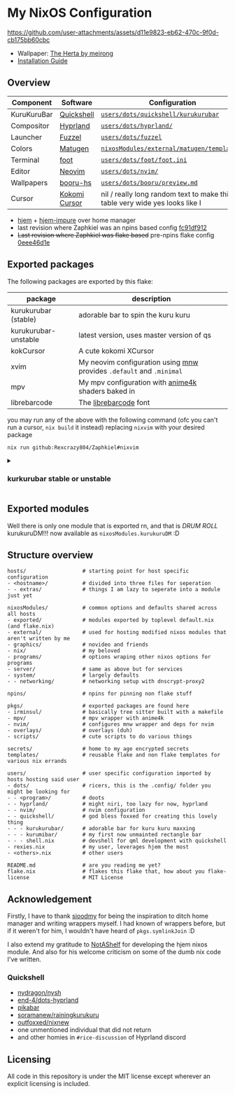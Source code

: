 # My NixOS Configuration

https://github.com/user-attachments/assets/d11e9823-eb62-470c-9f0d-cb175bb60cbc

- Wallpaper: [The Herta by meirong][wallpaper]
- [Installation Guide][install guide]

## Overview

| Component | Software | Configuration |
| --------- | -------- | ------------- |
|KuruKuruBar|[Quickshell]|[`users/dots/quickshell/kurukurubar`][kurudots]|
|Compositor|[Hyprland]|[`users/dots/hyprland/`][hyprdots]|
|Launcher|[Fuzzel]|[`users/dots/fuzzel`][fuzldots]|
|Colors|[Matugen]|[`nixosModules/external/matugen/templates/`][mtgndots]|
|Terminal|[foot]|[`users/dots/foot/foot.ini`][footdots]|
|Editor|[Neovim]|[`users/dots/nvim/`][nvimdots]|
|Wallpapers|[booru-hs]|[`users/dots/booru/preview.md`][booru images]|
|Cursor|[Kokomi Cursor][kokcursor]| nil / really long random text to make this table very wide yes looks like I|

- [hjem] + [hjem-impure] over home manager
- last revision where Zaphkiel was an npins based config
  [fc91df912][npins-rev]
- ~~Last revision where Zaphkiel was flake based~~ pre-npins flake config
  [0eee46d1e][flake-rev]

## Exported packages

The following packages are exported by this flake:

| package | description |
| ------- | ----------- |
| kurukurubar (stable)| adorable bar to spin the kuru kuru |
| kurukurubar-unstable | latest version, uses master version of qs |
| kokCursor | A cute kokomi XCursor |
| xvim | My neovim configuration using [mnw] provides `.default` and `.minimal`|
| mpv | My mpv configuration with [anime4k] shaders baked in |
| librebarcode | The [librebarcode] font |

you may run any of the above with the following command (ofc you can't run a
cursor, `nix build` it instead) replacing `nixvim` with your desired package

```bash
nix run github:Rexcrazy804/Zaphkiel#nixvim
```

<details>
<summary><h3>kurkurubar stable or unstable</h3></summary>

<ins>kurkurubar (stable)</ins>

- uses nixpkgs version of quickshell (v0.2.0)
- currently tracks master branch, not diverged yet
- package updated every major tagged release of quickshell

<ins>kurkurubar-unstable</ins>

- follows Zaphkiel master branch HEAD
- uses untagged master revisions of quickshell
- by default uses my patched version of qs (for finger print unlock in greetd)
- requires quickshell to be built from source

For more information on both see the [pkgs/default.nix](pkgs/default.nix)

</details>

## Exported modules

Well there is only one module that is exported rn,
and that is *DRUM ROLL* kurukuruDM!!!
now available as `nixosModules.kurukuruDM` :D

## Structure overview

```
hosts/                  # starting point for host specific configuration
- <hostname>/           # divided into three files for seperation
- - extras/             # things I am lazy to seperate into a module just yet

nixosModules/           # common options and defaults shared across all hosts
- exported/             # modules exported by toplevel default.nix (and flake.nix)
- external/             # used for hosting modified nixos modules that aren't written by me
- graphics/             # novideo and friends
- nix/                  # my beloved
- programs/             # options wraping other nixos options for programs
- server/               # same as above but for services
- system/               # largely defaults
- - networking/         # networking setup with dnscrypt-proxy2

npins/                  # npins for pinning non flake stuff

pkgs/                   # exported packages are found here
- irminsul/             # basically tree sitter built with a makefile
- mpv/                  # mpv wrapper with anime4k
- nvim/                 # configures mnw wrapper and deps for nvim
- overlays/             # overlays (duh)
- scripts/              # cute scripts to do various things

secrets/                # home to my age encrypted secrets
templates/              # reusable flake and non flake templates for various nix errands

users/                  # user specific configuration imported by hosts hosting said user
- dots/                 # ricers, this is the .config/ folder you might be looking for
- - <program>/          # doots
- - hyprland/           # might niri, too lazy for now, hyprland
- - nvim/               # nvim configuration
- - quickshell/         # god bless foxxed for creating this lovely thing
- - - kurukurubar/      # adorable bar for kuru kuru maxxing
- - - kurumibar/        # my first now unmainted rectangle bar
- - - shell.nix         # devshell for qml development with quickshell
- rexies.nix            # my user, leverages hjem the most
- <others>.nix          # other users

README.md               # are you reading me yet?
flake.nix               # flakes this flake that, how about you flake-
license                 # MIT License
```

## Acknowledgement

Firstly, I have to thank [sioodmy]
for being the inspiration to ditch home manager and writing wrappers myself.
I had known of wrappers before, but if it weren't for him,
I wouldn't have heard of `pkgs.symlinkJoin` :D

I also extend my gratitude to [NotAShelf]
for developing the hjem nixos module. And also for his welcome criticism
on some of the dumb nix code I've written.

### Quickshell

- [nydragon/nysh][nysh]
- [end-4/dots-hyprland][enddots]
- [pikabar]
- [soramanew/rainingkurukuru][rainingkuru]
- [outfoxxed/nixnew][nixnew]
- one unmentioned individual that did not return
- and other homies in `#rice-discussion` of Hyprland discord

## Licensing

All code in this repository is under the MIT license
except wherever an explicit licensing is included.

[anime4k]: https://github.com/bloc97/Anime4K
[booru images]: users/dots/booru/preview.md
[booru-hs]: https://github.com/Rexcrazy804/booru.hs
[enddots]: https://github.com/end-4/dots-hyprland/tree/ii-qs/.config/quickshell
[flake-rev]: https://github.com/Rexcrazy804/Zaphkiel/tree/0eee46d1e5d98c3b94d39795b73a39270fc61ad7
[foot]: https://codeberg.org/dnkl/foot
[footdots]: users/dots/foot/foot.ini
[fuzldots]: users/dots/fuzzel
[fuzzel]: https://codeberg.org/dnkl/fuzzel
[hjem]: https://github.com/feel-co/hjem
[hjem-impure]: https://github.com/Rexcrazy804/hjem-impure
[hyprdots]: users/dots/hyprland/
[hyprland]: https://hyprland.org/
[install guide]: users/dots/quickshell/kurukurubar/README.md
[kokcursor]: https://www.pling.com/p/2167734/
[kurudots]: users/dots/quickshell/kurukurubar
[librebarcode]: https://graphicore.github.io/librebarcode/
[matugen]: https://github.com/InioX/matugen
[mnw]: https://github.com/Gerg-L/mnw
[mtgndots]: users/dots/matugen/templates/
[neovim]: https://neovim.io/
[nixnew]: https://git.outfoxxed.me/outfoxxed/nixnew/src/branch/master/modules/user/modules/quickshell
[notashelf]: https://github.com/NotAShelf
[npins-rev]: https://github.com/Rexcrazy804/Zaphkiel/tree/fc91df912fd8811ab33456b1f13a33bbe216b36b
[nvimdots]: users/dots/nvim/
[nysh]: https://github.com/nydragon/nysh
[pikabar]: https://git.pika-os.com/wm-packages/pikabar/src/branch/main/pikabar/usr/share/pikabar
[quickshell]: https://quickshell.outfoxxed.me/
[rainingkuru]: https://github.com/soramanew/rainingkuru
[sioodmy]: https://github.com/sioodmy
[wallpaper]: https://www.pixiv.net/artworks/126270092
